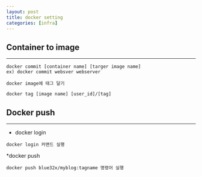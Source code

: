 ```yaml
---
layout: post
title: docker setting
categories: [infra]
---
```


## Container to image
---
```
docker commit [container name] [targer image name]
ex) docker commit websver webserver

docker image에 태그 달기

docker tag [image name] [user_id]/[tag]
```
## Docker push
---

* docker login
```
docker login 커맨드 실행
```

*docker push
```
docker push blue32x/myblog:tagname 명령어 실행
```

